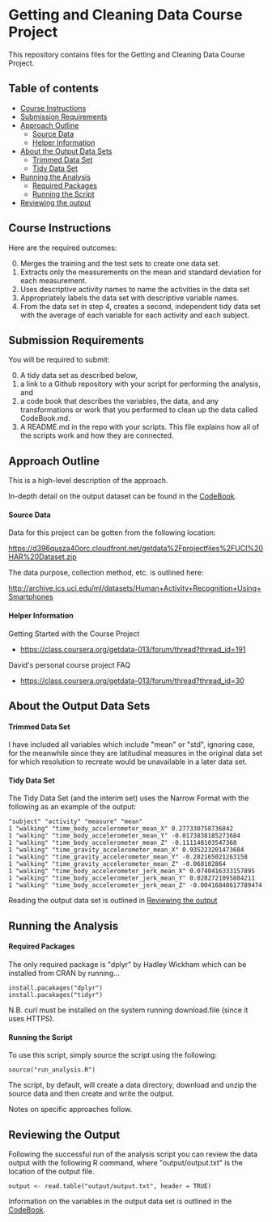# Getting and Cleaning Data Course Project

This repository contains files for the Getting and Cleaning Data Course Project.


## Table of contents

- [Course Instructions](#course-instructions)
- [Submission Requirements](#submission-requirements)
- [Approach Outline](#approach-outline)
  - [Source Data](#source-data)
  - [Helper Information](#helper-information)
- [About the Output Data Sets](#about-the-output-data-sets)
  - [Trimmed Data Set](#trimmed-data-set)
  - [Tidy Data Set](#tidy-data-set)
- [Running the Analysis](#running-the-analysis)
  - [Required Packages](#required-packages)
  - [Running the Script](#running-the-script)
- [Reviewing the output](#reviewing-the-output)

## Course Instructions

Here are the required outcomes:

0. Merges the training and the test sets to create one data set.
0. Extracts only the measurements on the mean and standard deviation for each measurement. 
0. Uses descriptive activity names to name the activities in the data set
0. Appropriately labels the data set with descriptive variable names. 
0. From the data set in step 4, creates a second, independent tidy data set with the average of each variable for each activity and each subject.


## Submission Requirements

You will be required to submit: 

0. A tidy data set as described below, 
0. a link to a Github repository with your script for performing the analysis, and
0. a code book that describes the variables, the data, and any transformations or work that you performed to clean up the data called CodeBook.md. 
0. A README.md in the repo with your scripts. This file explains how all of the scripts work and how they are connected.  


## Approach Outline

This is a high-level description of the approach. 

In-depth detail on the output dataset can be found in the [CodeBook](CodeBook.md).

#### Source Data

Data for this project can be gotten from the following location:

https://d396qusza40orc.cloudfront.net/getdata%2Fprojectfiles%2FUCI%20HAR%20Dataset.zip

The data purpose, collection method, etc. is outlined here:

http://archive.ics.uci.edu/ml/datasets/Human+Activity+Recognition+Using+Smartphones

#### Helper Information

Getting Started with the Course Project

- https://class.coursera.org/getdata-013/forum/thread?thread_id=191

David's personal course project FAQ

- https://class.coursera.org/getdata-013/forum/thread?thread_id=30


## About the Output Data Sets

#### Trimmed Data Set

I have included all variables which include "mean" or "std", ignoring case, for the meanwhile since they are latitudinal measures in the original data set for which resolution to recreate would be unavailable in a later data set.

#### Tidy Data Set

The Tidy Data Set (and the interim set) uses the Narrow Format with the following as an example of the output:

    "subject" "activity" "measure" "mean"
    1 "walking" "time_body_accelerometer_mean_X" 0.277330758736842
    1 "walking" "time_body_accelerometer_mean_Y" -0.0173838185273684
    1 "walking" "time_body_accelerometer_mean_Z" -0.111148103547368
    1 "walking" "time_gravity_accelerometer_mean_X" 0.935223201473684
    1 "walking" "time_gravity_accelerometer_mean_Y" -0.282165021263158
    1 "walking" "time_gravity_accelerometer_mean_Z" -0.068102864
    1 "walking" "time_body_accelerometer_jerk_mean_X" 0.0740416333157895
    1 "walking" "time_body_accelerometer_jerk_mean_Y" 0.0282721095884211
    1 "walking" "time_body_accelerometer_jerk_mean_Z" -0.00416840617789474

Reading the output data set is outlined in [Reviewing the output](#reviewing-the-output)

## Running the Analysis

#### Required Packages

The only required package is "dplyr" by Hadley Wickham which can be installed from CRAN by running...

```
install.pacakages("dplyr")
install.pacakages("tidyr")
```
  
N.B. curl must be installed on the system running download.file (since it uses HTTPS).

#### Running the Script

To use this script, simply source the script using the following:

```
source("run_analysis.R")
```

The script, by default, will create a data directory, download and unzip the source data and then create and write the output.

Notes on specific approaches follow.


## Reviewing the Output

Following the successful run of the analysis script you can review the data output with the following R command, where "output/output.txt" is the location of the output file.

```
output <- read.table("output/output.txt", header = TRUE)
```

Information on the variables in the output data set is outlined in the [CodeBook](CodeBook.md).
